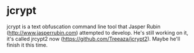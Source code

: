 # jcrypt
jcrypt is a text obfuscation command line tool that Jasper Rubin (http://www.jasperrubin.com) attempted to develop. He's still working on it, it's called jrcypt2 now (https://github.com/Treeaza/jcrypt2). Maybe he'll finish it this time.
